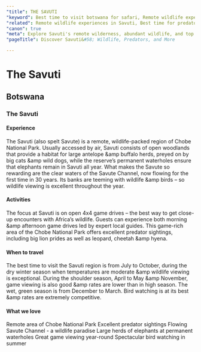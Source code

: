 ```yaml
---
"title": THE SAVUTI
"keyword": Best time to visit botswana for safari, Remote wildlife experiences in Savuti
"related": Remote wildlife experiences in Savuti, Best time for predator sightings in Savute, Year-round wildlife viewing in Savuti Channel, Expert-led 4x4 game drives in Savuti, Lion prides and leopards of Chobe National Park, Savuti Channel's resurgence after 30 years, Savuti's clear waters and abundant birdlife, Savute's unique ecosystem and wildlife habitat, Low-season discounts for Savuti safari, Birdwatching paradise in Savuti wet season.
"canon": true
"meta": Explore Savuti's remote wilderness, abundant wildlife, and top predator sightings in Chobe National Park. Plan your unforgettable safari adventure today!
"pageTitle": Discover Savuti&#58; Wildlife, Predators, and More

---
```


# The Savuti
## Botswana
### The Savuti

#### Experience
The Savuti (also spelt Savute) is a remote, wildlife-packed region of Chobe National Park.
Usually accessed by air, Savuti consists of open woodlands that provide a habitat for large antelope &amp buffalo herds, preyed on by big cats &amp wild dogs, while the reserve’s permanent waterholes ensure that elephants remain in Savuti all year.
What makes the Savute so rewarding are the clear waters of the Savute Channel, now flowing for the first time in 30 years. Its banks are teeming with wildlife &amp birds – so wildlife viewing is excellent throughout the year.

#### Activities
The focus at Savuti is on open 4x4 game drives – the best way to get close-up encounters with Africa’s wildlife. Guests can experience both morning &amp afternoon game drives led by expert local guides.
This game-rich area of the Chobe National Park offers excellent predator sightings, including big lion prides as well as leopard, cheetah &amp hyena.

#### When to travel
The best time to visit the Savuti region is from July to October, during the dry winter season when temperatures are moderate &amp wildlife viewing is exceptional.
During the shoulder season, April to May &amp November, game viewing is also good &amp rates are lower than in high season.
The wet, green season is from December to March. Bird watching is at its best &amp rates are extremely competitive.


#### What we love
Remote area of Chobe National Park
Excellent predator sightings
Flowing Savute Channel - a wildlife paradise
Large herds of elephants at permanent waterholes
Great game viewing year-round
Spectacular bird watching in summer